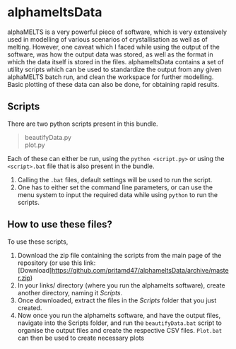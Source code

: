 # alphameltsData
alphaMELTS is a very powerful piece of software, which is very extensively used in modelling of various scenarios of crystallisation as well as of melting. However, one caveat which I faced while using the output of the software, was how the output data was stored, as well as the format in which the data itself is stored in the files. alphameltsData contains a set of utility scripts which can be used to standardize the output from any given alphaMELTS batch run, and clean the workspace for further modelling. Basic plotting of these data can also be done, for obtaining rapid results.

## Scripts
There are two python scripts present in this bundle.
> beautifyData.py <br>
> plot.py

Each of these can either be run, using the `python <script.py>` or using the `<script>.bat` file that is also present in the bundle.

1. Calling the `.bat` files, default settings will be used to run the script.
2. One has to either set the command line parameters, or can use the menu system to input the required data while using `python` to run the scripts.

## How to use these files?
To use these scripts,
1. Download the zip file containing the scripts from the main page of the repository (or use this link: [Download]https://github.com/pritamd47/alphameltsData/archive/master.zip)
2. In your links/ directory (where you run the alphamelts software), create another directory, naming it _Scripts_.
3. Once downloaded, extract the files in the _Scripts_ folder that you just created.
4. Now once you run the alphamelts software, and have the output files, navigate into the Scripts folder, and run the `beautifyData.bat` script to organise the output files and create the respective CSV files. `Plot.bat` can then be used to create necessary plots
